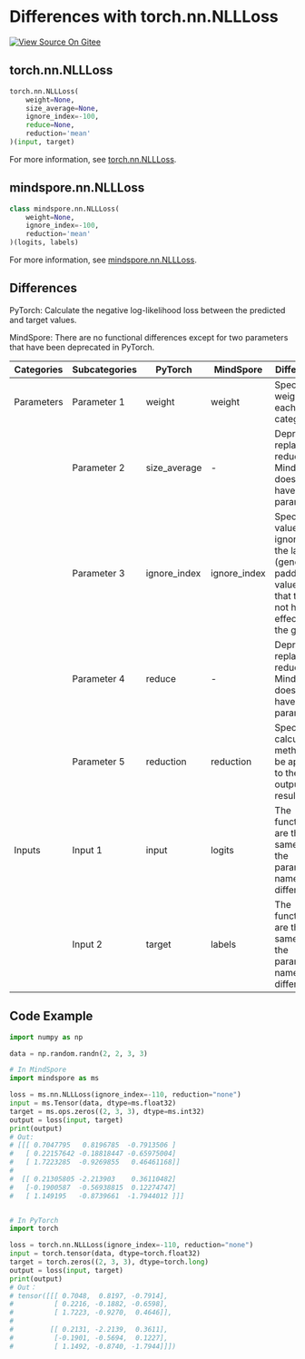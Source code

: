 # Differences with torch.nn.NLLLoss

[![View Source On Gitee](https://mindspore-website.obs.cn-north-4.myhuaweicloud.com/website-images/master/resource/_static/logo_source_en.png)](https://gitee.com/mindspore/docs/blob/master/docs/mindspore/source_en/note/api_mapping/pytorch_diff/NLLLoss.md)

## torch.nn.NLLLoss

```python
torch.nn.NLLLoss(
    weight=None,
    size_average=None,
    ignore_index=-100,
    reduce=None,
    reduction='mean'
)(input, target)
```

For more information, see [torch.nn.NLLLoss](https://pytorch.org/docs/1.8.1/generated/torch.nn.NLLLoss.html).

## mindspore.nn.NLLLoss

```python
class mindspore.nn.NLLLoss(
    weight=None,
    ignore_index=-100,
    reduction='mean'
)(logits, labels)
```

For more information, see [mindspore.nn.NLLLoss](https://www.mindspore.cn/docs/en/master/api_python/nn/mindspore.nn.NLLLoss.html).

## Differences

PyTorch: Calculate the negative log-likelihood loss between the predicted and target values.

MindSpore: There are no functional differences except for two parameters that have been deprecated in PyTorch.

| Categories | Subcategories |PyTorch | MindSpore | Differences |
| --- | --- | --- | --- |---|
| Parameters | Parameter 1 | weight | weight    | Specify the weight of each category |
| | Parameter 2 | size_average | -         | Deprecated, replaced by reduction. MindSpore does not have this parameter |
| | Parameter 3 | ignore_index | ignore_index | Specify the values to be ignored in the labels (generally padding values) so that they do not have an effect on the gradient |
| | Parameter 4 | reduce | - | Deprecated, replaced by reduction. MindSpore does not have this parameter |
| | Parameter 5 | reduction         | reduction      | Specify the calculation method to be applied to the output results |
|  Inputs | Input 1 | input | logits | The functions are the same, but the parameter names are different |
|   | Input 2 | target | labels | The functions are the same, but the parameter names are different |

## Code Example

```python
import numpy as np

data = np.random.randn(2, 2, 3, 3)

# In MindSpore
import mindspore as ms

loss = ms.nn.NLLLoss(ignore_index=-110, reduction="none")
input = ms.Tensor(data, dtype=ms.float32)
target = ms.ops.zeros((2, 3, 3), dtype=ms.int32)
output = loss(input, target)
print(output)
# Out:
# [[[ 0.7047795   0.8196785  -0.7913506 ]
#   [ 0.22157642 -0.18818447 -0.65975004]
#   [ 1.7223285  -0.9269855   0.46461168]]
#
#  [[ 0.21305805 -2.213903    0.36110482]
#   [-0.1900587  -0.56938815  0.12274747]
#   [ 1.149195   -0.8739661  -1.7944012 ]]]


# In PyTorch
import torch

loss = torch.nn.NLLLoss(ignore_index=-110, reduction="none")
input = torch.tensor(data, dtype=torch.float32)
target = torch.zeros((2, 3, 3), dtype=torch.long)
output = loss(input, target)
print(output)
# Out：
# tensor([[[ 0.7048,  0.8197, -0.7914],
#          [ 0.2216, -0.1882, -0.6598],
#          [ 1.7223, -0.9270,  0.4646]],
#
#         [[ 0.2131, -2.2139,  0.3611],
#          [-0.1901, -0.5694,  0.1227],
#          [ 1.1492, -0.8740, -1.7944]]])
```
